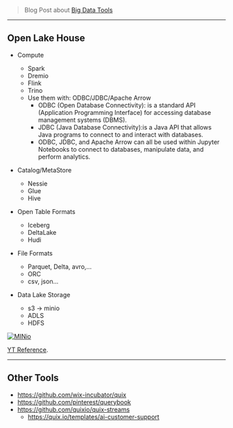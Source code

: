 > Blog Post about [Big Data Tools](https://jalcocert.github.io/JAlcocerT/big-data-tools-for-data-analytics/)

---

## Open Lake House

* Compute
    * Spark
    * Dremio
    * Flink
    * Trino
    * Use them with: ODBC/JDBC/Apache Arrow
        * ODBC (Open Database Connectivity): is a standard API (Application Programming Interface) for accessing database management systems (DBMS).
        * JDBC (Java Database Connectivity):is a Java API that allows Java programs to connect to and interact with databases.
        * ODBC, JDBC, and Apache Arrow can all be used within Jupyter Notebooks to connect to databases, manipulate data, and perform analytics.

* Catalog/MetaStore
    * Nessie
    * Glue
    * Hive

* Open Table Formats
    * Iceberg
    * DeltaLake
    * Hudi

* File Formats
    * Parquet, Delta, avro,...
    * ORC
    * csv, json...

* Data Lake Storage
    * s3 -> minio
    * ADLS
    * HDFS

[![MINio](https://img.youtube.com/vi/aMOycqeqlmM/0.jpg)](https://www.youtube.com/watch?v=aMOycqeqlmM)

[YT Reference](https://www.youtube.com/watch?v=aMOycqeqlmM).

---

## Other Tools

* https://github.com/wix-incubator/quix
* https://github.com/pinterest/querybook
* https://github.com/quixio/quix-streams
    * https://quix.io/templates/ai-customer-support